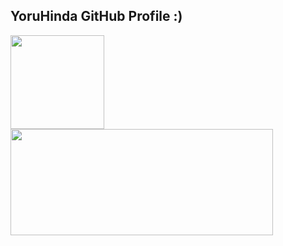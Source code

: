 ## YoruHinda GitHub Profile :)
<div>
  <a href="https://github.com/YoruHinda">
    <img height="150em" src="https://github-readme-stats.vercel.app/api?username=YoruHinda&show_icons=true&theme=dark&include_all_commits=true&count_private=true"/>
    <img height="170em" width="420em" src="https://github-readme-stats.vercel.app/api/top-langs/?username=YoruHinda&layout=compact&langs_count=7&theme=dark"/>
    </a>
</div>
